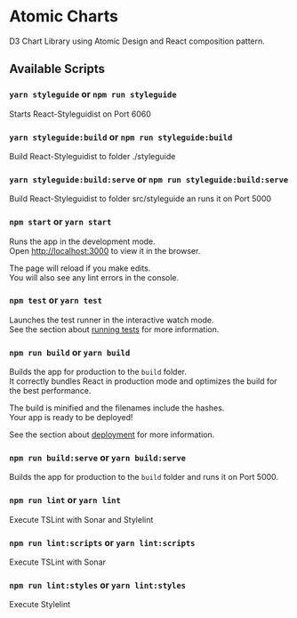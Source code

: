 # Atomic Charts

D3 Chart Library using Atomic Design and React composition pattern.

## Available Scripts

### `yarn styleguide` or `npm run styleguide`

Starts React-Styleguidist on Port 6060

### `yarn styleguide:build` or `npm run styleguide:build`

Build React-Styleguidist to folder ./styleguide

### `yarn styleguide:build:serve` or `npm run styleguide:build:serve`

Build React-Styleguidist to folder src/styleguide an runs it on Port 5000

### `npm start` or `yarn start`

Runs the app in the development mode.<br>
Open [http://localhost:3000](http://localhost:3000) to view it in the browser.

The page will reload if you make edits.<br>
You will also see any lint errors in the console.

### `npm test` or `yarn test`

Launches the test runner in the interactive watch mode.<br>
See the section about [running tests](https://facebook.github.io/create-react-app/docs/running-tests) for more information.

### `npm run build` or `yarn build`

Builds the app for production to the `build` folder.<br>
It correctly bundles React in production mode and optimizes the build for the best performance.

The build is minified and the filenames include the hashes.<br>
Your app is ready to be deployed!

See the section about [deployment](https://facebook.github.io/create-react-app/docs/deployment) for more information.

### `npm run build:serve` or `yarn build:serve`

Builds the app for production to the `build` folder and runs it on Port 5000.<br>

### `npm run lint` or `yarn lint`

Execute TSLint with Sonar and Stylelint

### `npm run lint:scripts` or `yarn lint:scripts`

Execute TSLint with Sonar

### `npm run lint:styles` or `yarn lint:styles`

Execute Stylelint
